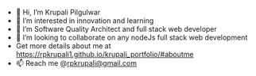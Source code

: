 - 👋 Hi, I’m Krupali Pilgulwar
- 👀 I’m interested in innovation and learning
- 🌱 I’m Software Quality Architect and full stack web developer
- 💞️ I’m looking to collaborate on any nodeJs full stack web development
- Get more details about me at  https://rpkrupali1.github.io/krupali_portfolio/#aboutme
- 📫 Reach me @rpkrupali@gmail.com

<!---
rpkrupali1/rpkrupali1 is a ✨ special ✨ repository because its `README.md` (this file) appears on your GitHub profile.
You can click the Preview link to take a look at your changes.
--->
